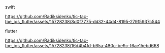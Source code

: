 swift

https://github.com/Radiksidenko/tic-tac-toe_ios_flutter/assets/15728238/8d0f7775-dd32-44d4-8195-279f5937c544

flutter

https://github.com/Radiksidenko/tic-tac-toe_ios_flutter/assets/15728238/16d4b4fd-b65a-480c-be9c-f6ae15ebd668

